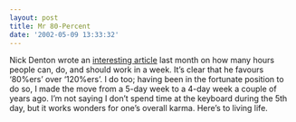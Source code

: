 ```yaml
---
layout: post
title: Mr 80-Percent
date: '2002-05-09 13:33:32'
---
```



Nick Denton wrote an [interesting article](http://www.nickdenton.org/docs/80_percent_company.mht) last month on how many hours people can, do, and should work in a week. It’s clear that he favours ‘80%ers’ over ‘120%ers’. I do too; having been in the fortunate position to do so, I made the move from a 5-day week to a 4-day week a couple of years ago. I’m not saying I don’t spend time at the keyboard during the 5th day, but it works wonders for one’s overall karma. Here’s to living life.


